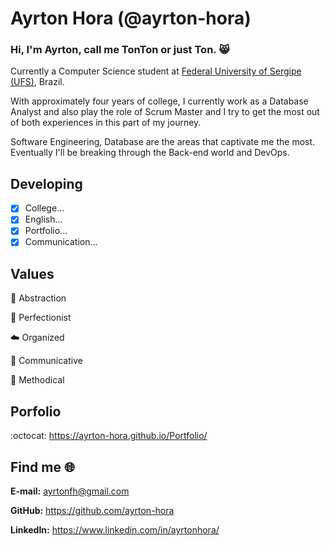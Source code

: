 # Ayrton Hora (@ayrton-hora)

### Hi, I'm Ayrton, call me TonTon or just Ton. 😸

Currently a Computer Science student at [Federal University of Sergipe (UFS)](https://www.ufs.br/), Brazil.

With approximately four years of college, I currently work as a Database Analyst and also play the role of Scrum Master and I try to get the most out of both experiences in this part of my journey. 

Software Engineering, Database are the areas that captivate me the most. Eventually I'll be breaking through the Back-end world and DevOps. 

## Developing
- [X] College...
- [X] English...
- [X] Portfolio...
- [X] Communication...

## Values 
🍂 Abstraction

📓 Perfectionist

☁️ Organized

💬 Communicative

📌 Methodical

## Porfolio 
:octocat: https://ayrton-hora.github.io/Portfolio/

## Find me :globe_with_meridians:
**E-mail:** ayrtonfh@gmail.com

**GitHub:** https://github.com/ayrton-hora

**LinkedIn:** https://www.linkedin.com/in/ayrtonhora/

<!---
ayrton-hora/ayrton-hora is a ✨ special ✨ repository because its `README.md` (this file) appears on your GitHub profile.
You can click the Preview link to take a look at your changes.
--->
